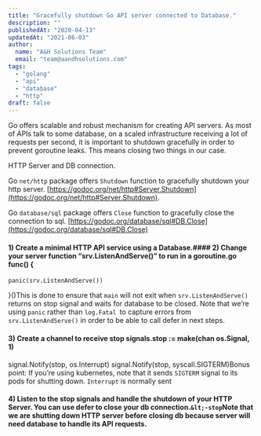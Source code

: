 ```yaml
---
title: "Gracefully shutdown Go API server connected to Database."
description: ""
publishedAt: "2020-04-13"
updatedAt: "2021-06-03"
author:
  name: "A&H Solutions Team"
  email: "team@aandhsolutions.com"
tags:
  - "golang"
  - "api"
  - "database"
  - "http"  
draft: false
---
```


Go offers scalable and robust mechanism for creating API servers. As most of APIs talk to some database, on a scaled infrastructure receiving a lot of requests per second, it is important to shutdown gracefully in order to prevent goroutine leaks. This means closing two things in our case.

HTTP Server and DB connection.

Go `net/http` package offers `Shutdown` function to gracefully shutdown your http server. [https://godoc.org/net/http#Server.Shutdown](https://godoc.org/net/http#Server.Shutdown).

Go `database/sql` package offers `Close` function to gracefully close the connection to sql. [https://godoc.org/database/sql#DB.Close](https://godoc.org/database/sql#DB.Close)

#### 1) Create a minimal HTTP API service using a Database.#### 2) Change your server function “srv.ListenAndServe()” to run in a goroutine.go func() {
    panic(srv.ListenAndServe())
}()This is done to ensure that `main` will not exit when `srv.ListenAndServe() `returns on stop signal and waits for database to be closed. Note that we’re using `panic` rather than `log.Fatal `to capture errors from `srv.ListenAndServe()` in order to be able to call defer in next steps.

#### 3) Create a channel to receive stop signals.stop := make(chan os.Signal, 1)
signal.Notify(stop, os.Interrupt)
signal.Notify(stop, syscall.SIGTERM)Bonus point: If you’re using kubernetes, note that it sends `SIGTERM` signal to its pods for shutting down. `Interrupt` is normally sent

#### 4) Listen to the stop signals and handle the shutdown of your HTTP Server. You can use defer to close your db connection.`&lt;-stop`Note that we are shutting down HTTP server before closing db because server will need database to handle its API requests.
